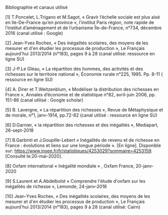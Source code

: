 Bibliographie et canaux utilisé

[1] T.Poncelet, L.Trigano et M.Sagot, « Gravir l’échelle sociale est plus aisé en Ile-De-France qu’en province », l’institut Paris région, note rapide de l’institut d’aménagement et de l’urbanisme Île-de-France, n°734, décembre 2016 (canal utilisé : Google)

[2] Jean-Yves Rochex, « Des inégalités scolaires, des moyens de les mesurer et d'en étudier les processus de production », Le Français aujourd'hui 2013/2014 (n°183), pages 9 à 28 (canal utilisé: ressource en ligne SU)

[3]  J-P.Le Gléau, « La répartiton des hommes, des activités et des richesses sur le territoire national », Économie rurale n°225, 1995. Pp. 8-11  ( ressource en ligne SU)

[4]   A. Direr et T.Weitzenblum, « Modéliser la distribution des richesses en France », Annales d’économie et de statistique n°82, avril-juin 2006, pp. 151-86 (canal utilisé : Google scholar)

[5] B. Lavergne, « La répartition des richesses », Revue de Métaphysique et de morale, n°1, janv-1914, pp.72-82 (canal utilisé : ressource en ligne SU)

[6] D.Garnier, « la répartition des richesses  et des inégalités », Mediapart, 26-sept-2018

[7] B.Garbinti et J.Goupille-Lebert « Inégalités de revenu et de richesse en France : évolutions et liens sur une longue période ». [En ligne]. Disponible sur: https://www.insee.fr/fr/statistiques/4253029?sommaire=4253159. [Consulté le:20-mai-2020].

[8] Oxfam international « Inégalité mondiale » , Oxfam France, 20-janv-2020

[9] S.Laurent et A.Abdelbolst « Comprendre l'étude d'oxfam sur les inégalités de richesse », Lemonde, 24-janv-2018

[10] Jean-Yves Rochex, « Des inégalités scolaires, des moyens de les mesurer et d'en étudier les processus de production », Le Français aujourd'hui 2013/2014 (n°183), pages 9 à 28 (canal utilisé: Cairn)


